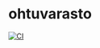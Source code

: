 # ohtuvarasto

[![CI](https://github.com/spherical-spinach/ohtuvarasto/workflows/CI/badge.svg)](https://github.com/spherical-spinach/ohtuvarasto/actions)
